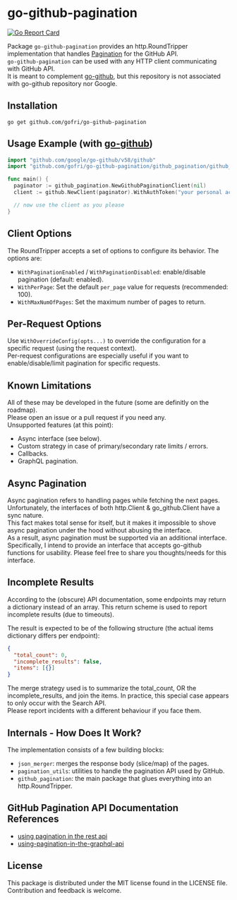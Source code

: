 # go-github-pagination

[![Go Report Card](https://goreportcard.com/badge/github.com/gofri/go-github-pagination)](https://goreportcard.com/report/github.com/gofri/go-github-pagination)

Package `go-github-pagination` provides an http.RoundTripper implementation that handles [Pagination](https://docs.github.com/en/rest/using-the-rest-api/using-pagination-in-the-rest-api) for the GitHub API.  
`go-github-pagination` can be used with any HTTP client communicating with GitHub API.  
It is meant to complement [go-github](https://github.com/google/go-github), but this repository is not associated with go-github repository nor Google.  

## Installation

```go get github.com/gofri/go-github-pagination```

## Usage Example (with [go-github](https://github.com/google/go-github))

```go
import "github.com/google/go-github/v58/github"
import "github.com/gofri/go-github-pagination/github_pagination/github_pagination"

func main() {
  paginator := github_pagination.NewGithubPaginationClient(nil)
  client := github.NewClient(paginator).WithAuthToken("your personal access token")

  // now use the client as you please
}
```

## Client Options

The RoundTripper accepts a set of options to configure its behavior.
The options are:

- `WithPaginationEnabled` / `WithPaginationDisabled`: enable/disable pagination (default: enabled).
- `WithPerPage`: Set the default `per_page` value for requests (recommended: 100).
- `WithMaxNumOfPages`: Set the maximum number of pages to return.

## Per-Request Options

Use `WithOverrideConfig(opts...)` to override the configuration for a specific request (using the request context).  
Per-request configurations are especially useful if you want to enable/disable/limit pagination for specific requests.

## Known Limitations

All of these may be developed in the future (some are definitly on the roadmap).  
Please open an issue or a pull request if you need any.  
Unsupported features (at this point):

- Async interface (see below).
- Custom strategy in case of primary/secondary rate limits / errors.
- Callbacks.
- GraphQL pagination.

## Async Pagination

Async pagination refers to handling pages while fetching the next pages.  
Unfortunately, the interfaces of both http.Client & go_github.Client have a sync nature.  
This fact makes total sense for itself, but it makes it impossible to shove async pagination under the hood without abusing the interface.  
As a result, async pagination must be supported via an additional interface.
Specifically, I intend to provide an interface that accepts go-github functions for usability.
Please feel free to share you thoughts/needs for this interface.

## Incomplete Results

According to the (obscure) API documentation, some endpoints may return a dictionary instead of an array.
This return scheme is used to report incomplete results (due to timeouts).

The result is expected to be of the following structure (the actual items dictionary differs per endpoint):

```json
{
  "total_count": 0,
  "incomplete_results": false,
  "items": [{}]
}
```

The merge strategy used is to summarize the total_count, OR the incomplete_results, and join the items.
In practice, this special case appears to only occur with the Search API.  
Please report incidents with a different behaviour if you face them.

## Internals - How Does It Work?

The implementation consists of a few building blocks:

- `json_merger`: merges the response body (slice/map) of the pages.
- `pagination_utils`: utilities to handle the pagination API used by GitHub.
- `github_pagination`: the main package that glues everything into an http.RoundTripper.

## GitHub Pagination API Documentation References

- [using pagination in the rest api](https://docs.github.com/en/rest/using-the-rest-api/using-pagination-in-the-rest-api)
- [using-pagination-in-the-graphql-api](https://docs.github.com/en/graphql/guides/using-pagination-in-the-graphql-api)

## License

This package is distributed under the MIT license found in the LICENSE file.  
Contribution and feedback is welcome.
